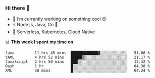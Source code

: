 ### Hi there 👋

<!--
**nodejh/nodejh** is a ✨ _special_ ✨ repository because its `README.md` (this file) appears on your GitHub profile.

Here are some ideas to get you started:

- 🔭 I’m currently working on ...
- 🌱 I’m currently learning ...
- 👯 I’m looking to collaborate on ...
- 🤔 I’m looking for help with ...
- 💬 Ask me about ...
- 📫 How to reach me: ...
- 😄 Pronouns: ...
- ⚡ Fun fact: ...
-->

- 🔭 I’m currently working on something cool :wink:
- ⚡ Node.js, Java, Go :thought_balloon:
- 🤖 Serverless, Kubernetes, Cloud Native

📊 **This week I spent my time on**

<!--START_SECTION:waka-->
```text
Java         11 hrs 45 mins  ████████████▓░░░░░░░░░░░░   51.00 % 
YAML         4 hrs 52 mins   █████▒░░░░░░░░░░░░░░░░░░░   21.17 % 
JavaScript   2 hrs 50 mins   ███░░░░░░░░░░░░░░░░░░░░░░   12.32 % 
Bash         1 hr            █░░░░░░░░░░░░░░░░░░░░░░░░   04.38 % 
XML          58 mins         █░░░░░░░░░░░░░░░░░░░░░░░░   04.24 % 
```
<!--END_SECTION:waka-->


<!--
:traffic_light: **Visitors**

![visitors](https://visitor-badge.glitch.me/badge?page_id=nodejh.nodejh)
-->
